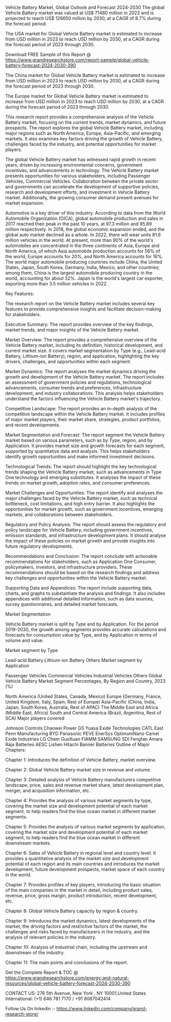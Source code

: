 Vehicle Battery Market, Global Outlook and Forecast 2024-2030
The global Vehicle Battery market was valued at US$ 71480 million in 2023 and is projected to reach US$ 126650 million by 2030, at a CAGR of 8.7% during the forecast period.

The USA market for Global Vehicle Battery market is estimated to increase from USD million in 2023 to reach USD million by 2030, at a CAGR during the forecast period of 2023 through 2030.

Download FREE Sample of this Report @ https://www.grandresearchstore.com/report-sample/global-vehicle-battery-forecast-2024-2030-390

The China market for Global Vehicle Battery market is estimated to increase from USD million in 2023 to reach USD million by 2030, at a CAGR during the forecast period of 2023 through 2030.

The Europe market for Global Vehicle Battery market is estimated to increase from USD million in 2023 to reach USD million by 2030, at a CAGR during the forecast period of 2023 through 2030.

This research report provides a comprehensive analysis of the Vehicle Battery market, focusing on the current trends, market dynamics, and future prospects. The report explores the global Vehicle Battery market, including major regions such as North America, Europe, Asia-Pacific, and emerging markets. It also examines key factors driving the growth of Vehicle Battery, challenges faced by the industry, and potential opportunities for market players.

The global Vehicle Battery market has witnessed rapid growth in recent years, driven by increasing environmental concerns, government incentives, and advancements in technology. The Vehicle Battery market presents opportunities for various stakeholders, including Passenger Vehicles, Commercial Vehicles. Collaboration between the private sector and governments can accelerate the development of supportive policies, research and development efforts, and investment in Vehicle Battery market. Additionally, the growing consumer demand present avenues for market expansion.

Automotive is a key driver of this industry. According to data from the World Automobile Organization (OICA), global automobile production and sales in 2017 reached their peak in the past 10 years, at 97.3 million and 95.89 million respectively. In 2018, the global economic expansion ended, and the global auto market declined as a whole. In 2022, there will wear units 81.6 million vehicles in the world. At present, more than 90% of the world's automobiles are concentrated in the three continents of Asia, Europe and North America, of which Asia automobile production accounts for 56% of the world, Europe accounts for 20%, and North America accounts for 16%. The world major automobile producing countries include China, the United States, Japan, South Korea, Germany, India, Mexico, and other countries; among them, China is the largest automobile producing country in the world, accounting for about 32%. Japan is the world's largest car exporter, exporting more than 3.5 million vehicles in 2022.

Key Features:

The research report on the Vehicle Battery market includes several key features to provide comprehensive insights and facilitate decision-making for stakeholders.

Executive Summary: The report provides overview of the key findings, market trends, and major insights of the Vehicle Battery market.

Market Overview: The report provides a comprehensive overview of the Vehicle Battery market, including its definition, historical development, and current market size. It covers market segmentation by Type (e.g., Lead-acid Battery, Lithium-ion Battery), region, and application, highlighting the key drivers, challenges, and opportunities within each segment.

Market Dynamics: The report analyses the market dynamics driving the growth and development of the Vehicle Battery market. The report includes an assessment of government policies and regulations, technological advancements, consumer trends and preferences, infrastructure development, and industry collaborations. This analysis helps stakeholders understand the factors influencing the Vehicle Battery market's trajectory.

Competitive Landscape: The report provides an in-depth analysis of the competitive landscape within the Vehicle Battery market. It includes profiles of major market players, their market share, strategies, product portfolios, and recent developments.

Market Segmentation and Forecast: The report segment the Vehicle Battery market based on various parameters, such as by Type, region, and by Application. It provides market size and growth forecasts for each segment, supported by quantitative data and analysis. This helps stakeholders identify growth opportunities and make informed investment decisions.

Technological Trends: The report should highlight the key technological trends shaping the Vehicle Battery market, such as advancements in Type One technology and emerging substitutes. It analyses the impact of these trends on market growth, adoption rates, and consumer preferences.

Market Challenges and Opportunities: The report identify and analyses the major challenges faced by the Vehicle Battery market, such as technical bottleneck, cost limitations, and high entry barrier. It also highlights the opportunities for market growth, such as government incentives, emerging markets, and collaborations between stakeholders.

Regulatory and Policy Analysis: The report should assess the regulatory and policy landscape for Vehicle Battery, including government incentives, emission standards, and infrastructure development plans. It should analyse the impact of these policies on market growth and provide insights into future regulatory developments.

Recommendations and Conclusion: The report conclude with actionable recommendations for stakeholders, such as Application One Consumer, policymakers, investors, and infrastructure providers. These recommendations should be based on the research findings and address key challenges and opportunities within the Vehicle Battery market.

Supporting Data and Appendices: The report include supporting data, charts, and graphs to substantiate the analysis and findings. It also includes appendices with additional detailed information, such as data sources, survey questionnaires, and detailed market forecasts.

Market Segmentation

Vehicle Battery market is split by Type and by Application. For the period 2019-2030, the growth among segments provides accurate calculations and forecasts for consumption value by Type, and by Application in terms of volume and value.

Market segment by Type

Lead-acid Battery
Lithium-ion Battery
Others
Market segment by Application

Passenger Vehicles
Commercial Vehicles
Industrial Vehicles
Others
Global Vehicle Battery Market Segment Percentages, By Region and Country, 2023 (%)

North America (United States, Canada, Mexico)
Europe (Germany, France, United Kingdom, Italy, Spain, Rest of Europe)
Asia-Pacific (China, India, Japan, South Korea, Australia, Rest of APAC)
The Middle East and Africa (Middle East, Africa)
South and Central America (Brazil, Argentina, Rest of SCA)
Major players covered

Johnson Controls
Chaowei Power
GS Yuasa
Exide Technologies
CATL
East Penn Manufacturing
BYD
Panasonic
PEVE
EnerSys
OptimumNano
Camel
Exide Industries
LG Chem
GuoXuan
FIAMM
SAMSUNG SDI
Fengfan
Amara Raja Batteries
AESC
Lishen
Hitachi
Banner Batteries
Outline of Major Chapters:

Chapter 1: Introduces the definition of Vehicle Battery, market overview.

Chapter 2: Global Vehicle Battery market size in revenue and volume.

Chapter 3: Detailed analysis of Vehicle Battery manufacturers competitive landscape, price, sales and revenue market share, latest development plan, merger, and acquisition information, etc.

Chapter 4: Provides the analysis of various market segments by type, covering the market size and development potential of each market segment, to help readers find the blue ocean market in different market segments.

Chapter 5: Provides the analysis of various market segments by application, covering the market size and development potential of each market segment, to help readers find the blue ocean market in different downstream markets.

Chapter 6: Sales of Vehicle Battery in regional level and country level. It provides a quantitative analysis of the market size and development potential of each region and its main countries and introduces the market development, future development prospects, market space of each country in the world.

Chapter 7: Provides profiles of key players, introducing the basic situation of the main companies in the market in detail, including product sales, revenue, price, gross margin, product introduction, recent development, etc.

Chapter 8: Global Vehicle Battery capacity by region & country.

Chapter 9: Introduces the market dynamics, latest developments of the market, the driving factors and restrictive factors of the market, the challenges and risks faced by manufacturers in the industry, and the analysis of relevant policies in the industry.

Chapter 10: Analysis of industrial chain, including the upstream and downstream of the industry.

Chapter 11: The main points and conclusions of the report.

Get the Complete Report & TOC @ https://www.grandresearchstore.com/energy-and-natural-resources/global-vehicle-battery-forecast-2024-2030-390

CONTACT US:
276 5th Avenue, New York , NY 10001,United States
International: (+1) 646 781 7170 / +91 8087042414

Follow Us On linkedin :- https://www.linkedin.com/company/grand-research-store/
